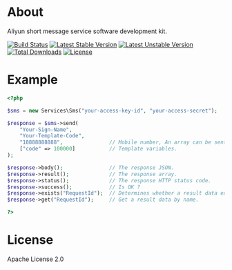 # About #

Aliyun short message service software development kit.

[![Build Status](https://travis-ci.org/edoger/aliyun-sms-sdk.svg?branch=master)](https://travis-ci.org/edoger/aliyun-sms-sdk)
[![Latest Stable Version](https://poser.pugx.org/edoger/aliyun-sms-sdk/v/stable)](https://packagist.org/packages/edoger/aliyun-sms-sdk)
[![Latest Unstable Version](https://poser.pugx.org/edoger/aliyun-sms-sdk/v/unstable)](https://packagist.org/packages/edoger/aliyun-sms-sdk)
[![Total Downloads](https://poser.pugx.org/edoger/aliyun-sms-sdk/downloads)](https://packagist.org/packages/edoger/aliyun-sms-sdk)
[![License](https://poser.pugx.org/edoger/aliyun-sms-sdk/license)](https://packagist.org/packages/edoger/aliyun-sms-sdk)

# Example #
```php
<?php

$sms = new Services\Sms("your-access-key-id", "your-access-secret");

$response = $sms->send(
    "Your-Sign-Name", 
    "Your-Template-Code", 
    "18888888888",               // Mobile number, An array can be sent to multiple numbers.
    ["code" => 100000]           // Template variables.
);

$response->body();               // The response JSON.
$response->result();             // The response array.
$response->status();             // The response HTTP status code.
$response->success();            // Is OK ?
$response->exists("RequestId");  // Determines whether a result data exists.
$response->get("RequestId");     // Get a result data by name.

?>
```

# License #

Apache License 2.0
